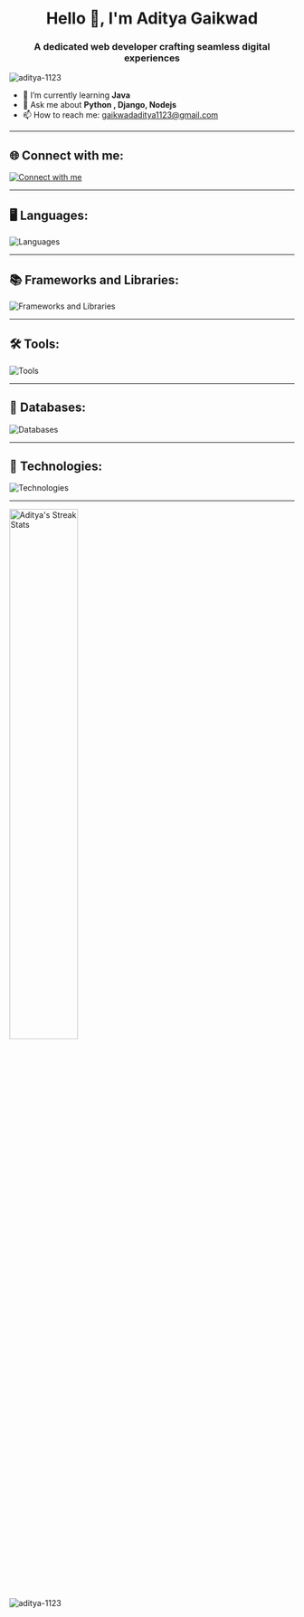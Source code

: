 
<!-- <picture>
  <source media="(prefers-color-scheme: dark)" srcset="https://raw.githubusercontent.com/aditya-1123/aditya-1123/output/github-contribution-grid-snake-dark.svg">
  <source media="(prefers-color-scheme: light)" srcset="https://raw.githubusercontent.com/aditya-1123/aditya-1123/output/github-contribution-grid-snake.svg">
  <img alt="github contribution grid snake animation" src="https://raw.githubusercontent.com/aditya-1123/aditya-1123/output/github-contribution-grid-snake.svg" width=100%>
</picture> -->

<h1 align="center">Hello 👋, I'm Aditya Gaikwad</h1>
<h3 align="center">A dedicated web developer crafting seamless digital experiences</h3>

<p align="left"> <img src="https://komarev.com/ghpvc/?username=aditya-1123&label=Profile%20views&color=0e75b6&style=flat" alt="aditya-1123" /> </p>

<!--
**aditya-1123/aditya-1123** is a ✨ _special_ ✨ repository because its `README.md` (this file) appears on your GitHub profile.

Here are some ideas to get you started:

- 🔭 I’m currently working on ... -
- 👯 I’m looking to collaborate on ...
- 🤔 I’m looking for help with ... -->
- 🌱 I’m currently learning **Java**
- 💬 Ask me about **Python , Django, Nodejs** 
- 📫 How to reach me: gaikwadaditya1123@gmail.com
<!--
- 😄 Pronouns: ...
- ⚡ Fun fact: ...
-->
---

<h2 align="left">🌐 Connect with me:</h2>
<a href="https://aditya-1123.github.io/Aditya-s-Portfolio/">
<p align="left">
  <img src="https://skillicons.dev/icons?i=linkedin,instagram,twitter&theme=dark&perline=15" alt="Connect with me">
</p>
</a>

---

<h2 align="left">🖥️ Languages:</h2>
<p align="left">
  <img src="https://skillicons.dev/icons?i=c,cpp,python,javascript,html,css&theme=dark&perline=15" alt="Languages">
</p>

---

<h2 align="left">📚 Frameworks and Libraries:</h2>
<p align="left">
  <img src="https://skillicons.dev/icons?i=django,nodejs,expressjs,bootstrap&theme=dark&perline=15" alt="Frameworks and Libraries">
</p>

---

<h2 align="left">🛠️ Tools:</h2>
<p align="left">
  <img src="https://skillicons.dev/icons?i=git,github,postman,vscode,pycharm&theme=dark&perline=15" alt="Tools">
</p>

---

<h2 align="left">💾 Databases:</h2>
<p align="left">
  <img src="https://skillicons.dev/icons?i=mysql,mongodb,sqlite&theme=dark&perline=15" alt="Databases">
</p>

---

<h2 align="left">🚀 Technologies:</h2>
<p align="left">
  <img src="https://go-skill-icons.vercel.app/api/icons?i=api,aws,&titles=true" alt="Technologies">  
</p>

---

<p align="left">
  <img src="https://github-readme-streak-stats.herokuapp.com/?user=aditya-1123" alt="Aditya's Streak Stats" width="49%" />
</p>

<p align="left">
  <img src="https://github-readme-stats.vercel.app/api/top-langs?username=aditya-1123&show_icons=true&locale=en&layout=compact" alt="aditya-1123" />
</p>   

<!-- 
<div style="display: flex; justify-content: space-between; align-items: center; width: 100%;">
  <img src="https://github-readme-streak-stats.herokuapp.com/?user=aditya-1123" alt="Aditya's Streak Stats" style="width: 49%;" />
  <img src="https://github-readme-stats.vercel.app/api/top-langs?username=aditya-1123&show_icons=true&locale=en&layout=compact" alt="Aditya's Top Languages" style="width: 49%;" />
</div>
-->
